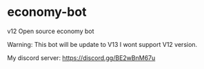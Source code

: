 # economy-bot
v12 Open source economy bot


Warning: This bot will be update to V13 I wont support V12 version.

My discord server:  https://discord.gg/BE2wBnM67u
